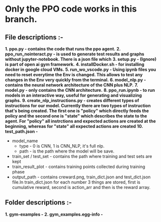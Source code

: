 # Only the PPO code works in this branch.

## File descriptions :-

**1. ppo.py - contains the code that runs the ppo agent.**
**2. ppo_run_nointeract.py - is used to generate test results and graphs without jupyter-notebook. There is a json file which**
**3. setup.py - (Ignore) is part of open ai gym framework.** 
**4. installDocker.sh - for installing docker in google cloud VMs.**
**5. run_wo_vscode.py - Using ipynb files you need to reset everytime the Env is changed. This allows to test any changes in the Env very quickly from the terminal.**
**6. model_nlp.py - contains the neural network architecture of the CNN plus NLP.**
**7. model.py - only contains the CNN architecture.**
**8. ppo_run.ipynb - to run models in an interactive way, useful for generating and visualizing graphs.**
**9. create_nlp_instructions.py - creates different types of instructions for our model. Currently there are two types of instruction that's being created. The first one is "policy" which directly feeds the policy and the second one is "state" which describes the state to the agent. For "policy" all instrctions and expected actions are created at the beginning, whereas for "state" all expected actions are created**
**10. test_path.json -**
- model_name 
    - type - 0 is CNN, 1 is CNN_NLP, it's full nlp.
    - path - is the path where the model will be save.
- train_set / test_set - contains the path where training and test sets are kept
- train_result_plot - contains training points collected during training phase
- output_path - contains creward.png, train_dict.json and test_dict.json file.In train_dict.json for each number 3 things are stored, first is cumulative reward, second is action_arr and then is the reward array. 

    
## Folder descriptions :-

**1. gym-examples -**
**2. gym_examples.egg-info -** 